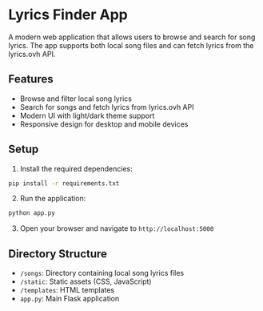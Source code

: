 # Lyrics Finder App

A modern web application that allows users to browse and search for song lyrics. The app supports both local song files and can fetch lyrics from the lyrics.ovh API.

## Features
- Browse and filter local song lyrics
- Search for songs and fetch lyrics from lyrics.ovh API
- Modern UI with light/dark theme support
- Responsive design for desktop and mobile devices

## Setup
1. Install the required dependencies:
```bash
pip install -r requirements.txt
```

2. Run the application:
```bash
python app.py
```

3. Open your browser and navigate to `http://localhost:5000`

## Directory Structure
- `/songs`: Directory containing local song lyrics files
- `/static`: Static assets (CSS, JavaScript)
- `/templates`: HTML templates
- `app.py`: Main Flask application
